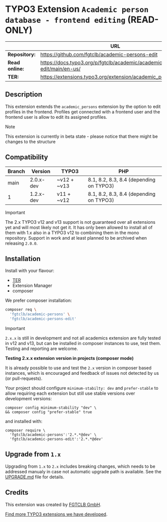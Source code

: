 # TYPO3 Extension `Academic person database - frontend editing` (READ-ONLY)

|                  | URL                                                                        |
|------------------|----------------------------------------------------------------------------|
| **Repository:**  | https://github.com/fgtclb/academic-persons-edit                            |
| **Read online:** | https://docs.typo3.org/p/fgtclb/academic/academic-persons-edit/main/en-us/ |
| **TER:**         | https://extensions.typo3.org/extension/academic_persons_edit/              |

## Description

This extension extends the `academic_persons` extension by the option to edit profiles in the frontend.
Profiles get connected with a frontend user and the frontend user is allow to edit its assigned profiles.

> [!NOTE]
> This extension is currently in beta state - please notice that there might be changes to the structure

## Compatibility

| Branch | Version   | TYPO3       | PHP                                     |
|--------|-----------|-------------|-----------------------------------------|
| main   | 2.0.x-dev | ~v12 + ~v13 | 8.1, 8.2, 8.3, 8.4 (depending on TYPO3) |
| 1      | 1.2.x-dev | v11 + ~v12  | 8.1, 8.2, 8.3, 8.4 (depending on TYPO3) |

> [!IMPORTANT]
> The 2.x TYPO3 v12 and v13 support is not guaranteed over all extensions
> yet and will most likely not get it. It has only been allowed to install
> all of them with 1.x also in a TYPO3 v12 to combining them in the mono
> repository.
> Support in work and at least planned to be archived when releasing `2.0.0`.

## Installation

Install with your flavour:

* [TER](https://extensions.typo3.org/extension/academic_persons_edit/)
* Extension Manager
* composer

We prefer composer installation:

```bash
composer req \
  'fgtclb/academic-persons' \
  'fgtclb/academic-persons-edit'
```

> [!IMPORTANT]
> `2.x.x` is still in development and not all academics extension are fully tested in v12 and v13,
> but can be installed in composer instances to use, test them. Testing and reporting are welcome.

**Testing 2.x.x extension version in projects (composer mode)**

It is already possible to use and test the `2.x` version in composer based instances,
which is encouraged and feedback of issues not detected by us (or pull-requests).

Your project should configure `minimum-stabilty: dev` and `prefer-stable` to allow
requiring each extension but still use stable versions over development versions:

```shell
composer config minimum-stability "dev" \
&& composer config "prefer-stable" true
```

and installed with:

```shell
composer require \
  'fgtclb/academic-persons':'2.*.*@dev' \
  'fgtclb/academic-persons-edit':'2.*.*@dev'
```

## Upgrade from `1.x`

Upgrading from `1.x` to `2.x` includes breaking changes, which needs to be
addressed manualy in case not automatic upgrade path is available. See the
[UPGRADE.md](./UPGRADE.md) file for details.

## Credits

This extension was created by [FGTCLB GmbH](https://www.fgtclb.com/).

[Find more TYPO3 extensions we have developed](https://github.com/fgtclb/).
